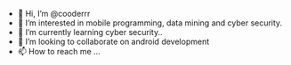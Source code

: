 - 👋 Hi, I’m @cooderrr
- 👀 I’m interested in mobile programming, data mining and cyber security.
- 🌱 I’m currently learning cyber security..
- 💞️ I’m looking to collaborate on android development
- 📫 How to reach me ...

<!---
cooderrr/cooderrr is a ✨ special ✨ repository because its `README.md` (this file) appears on your GitHub profile.
You can click the Preview link to take a look at your changes.
--->
